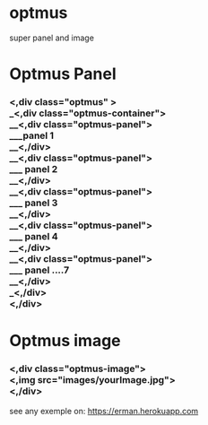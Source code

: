 # optmus
super panel and image



<h1>Optmus Panel </h1>
<h3>
<,div class="optmus" > <br>
	_<,div class="optmus-container">  <br>
		 __<,div class="optmus-panel">  <br>
			___panel 1  <br>
		__<,/div>  <br>
		 __<,div class="optmus-panel">  <br>
		___	panel 2  <br>
		__<,/div>  <br>
		 __<,div class="optmus-panel">  <br>
		___	panel 3  <br>
		__<,/div>  <br>
		 __<,div class="optmus-panel">  <br>
		___	panel 4  <br>
		__<,/div>  <br>
		 __<,div class="optmus-panel">  <br>
		___	panel ....7  <br>
		__<,/div>  <br>
	_<,/div>  <br>
<,/div>
	</h3>


<h1> Optmus image </h1>
<h3>
<,div class="optmus-image"> <br>
	<,img src="images/yourImage.jpg"> <br>
<,/div> <br>
	</h3>


see any exemple on: https://erman.herokuapp.com



